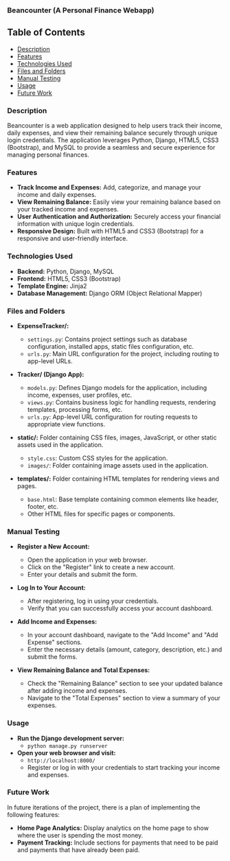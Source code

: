 ### Beancounter (A Personal Finance Webapp)

## Table of Contents
- [Description](#description)
- [Features](#features)
- [Technologies Used](#technologies-used)
- [Files and Folders](#files-and-folders)
- [Manual Testing](#manual-testing)
- [Usage](#usage)
- [Future Work](#future-work)

### Description
Beancounter is a web application designed to help users track their income, daily expenses, and view their remaining balance securely through unique login credentials. 
The application leverages Python, Django, HTML5, CSS3 (Bootstrap), and MySQL to provide a seamless and secure experience for managing personal finances.

### Features
- **Track Income and Expenses:** Add, categorize, and manage your income and daily expenses.
- **View Remaining Balance:** Easily view your remaining balance based on your tracked income and expenses.
- **User Authentication and Authorization:** Securely access your financial information with unique login credentials.
- **Responsive Design:** Built with HTML5 and CSS3 (Bootstrap) for a responsive and user-friendly interface.

### Technologies Used
- **Backend:** Python, Django, MySQL
- **Frontend:** HTML5, CSS3 (Bootstrap)
- **Template Engine:** Jinja2
- **Database Management:** Django ORM (Object Relational Mapper)

### Files and Folders
- **ExpenseTracker/:**
  - `settings.py`: Contains project settings such as database configuration, installed apps, static files configuration, etc.
  - `urls.py`: Main URL configuration for the project, including routing to app-level URLs.
  
- **Tracker/ (Django App):**
  - `models.py`: Defines Django models for the application, including income, expenses, user profiles, etc.
  - `views.py`: Contains business logic for handling requests, rendering templates, processing forms, etc.
  - `urls.py`: App-level URL configuration for routing requests to appropriate view functions.
    
- **static/:** Folder containing CSS files, images, JavaScript, or other static assets used in the application.
  - `style.css`: Custom CSS styles for the application.
  - `images/`: Folder containing image assets used in the application.
    
- **templates/:** Folder containing HTML templates for rendering views and pages.
  - `base.html`: Base template containing common elements like header, footer, etc.
  - Other HTML files for specific pages or components.

### Manual Testing
- **Register a New Account:**
  - Open the application in your web browser.
  - Click on the "Register" link to create a new account.
  - Enter your details and submit the form.
  
- **Log In to Your Account:**
  - After registering, log in using your credentials.
  - Verify that you can successfully access your account dashboard.
  
- **Add Income and Expenses:**
  - In your account dashboard, navigate to the "Add Income" and "Add Expense" sections.
  - Enter the necessary details (amount, category, description, etc.) and submit the forms.

- **View Remaining Balance and Total Expenses:**
  - Check the "Remaining Balance" section to see your updated balance after adding income and expenses.
  - Navigate to the "Total Expenses" section to view a summary of your expenses.

### Usage
- **Run the Django development server:**
  - `python manage.py runserver`
- **Open your web browser and visit:**
  - `http://localhost:8000/`
  - Register or log in with your credentials to start tracking your income and expenses.

### Future Work
In future iterations of the project, there is a plan of implementing the following features:
- **Home Page Analytics:** Display analytics on the home page to show where the user is spending the most money.
- **Payment Tracking:** Include sections for payments that need to be paid and payments that have already been paid.

